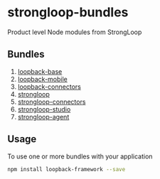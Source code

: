 # strongloop-bundles

Product level Node modules from StrongLoop

## Bundles
1. [loopback-base](loopback-base)
2. [loopback-mobile](loopback-mobile)
3. [loopback-connectors](loopback-connectors)
4. [strongloop](strongloop)
5. [strongloop-connectors](strongloop-connectors)
6. [strongloop-studio](strongloop-studio)
7. [strongloop-agent](strongloop-agent)

## Usage

To use one or more bundles with your application

```sh
npm install loopback-framework --save
```
